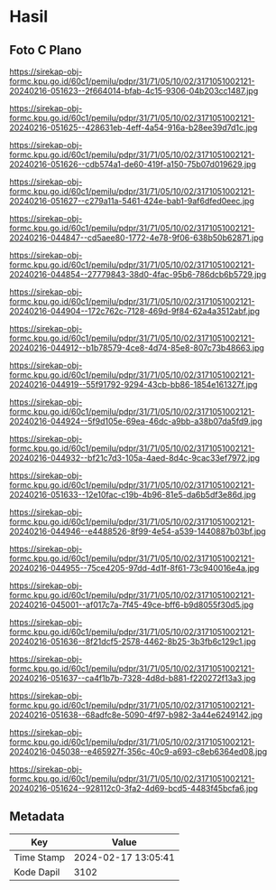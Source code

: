 # Hasil

## Foto C Plano

https://sirekap-obj-formc.kpu.go.id/60c1/pemilu/pdpr/31/71/05/10/02/3171051002121-20240216-051623--2f664014-bfab-4c15-9306-04b203cc1487.jpg

https://sirekap-obj-formc.kpu.go.id/60c1/pemilu/pdpr/31/71/05/10/02/3171051002121-20240216-051625--428631eb-4eff-4a54-916a-b28ee39d7d1c.jpg

https://sirekap-obj-formc.kpu.go.id/60c1/pemilu/pdpr/31/71/05/10/02/3171051002121-20240216-051626--cdb574a1-de60-419f-a150-75b07d019629.jpg

https://sirekap-obj-formc.kpu.go.id/60c1/pemilu/pdpr/31/71/05/10/02/3171051002121-20240216-051627--c279a11a-5461-424e-bab1-9af6dfed0eec.jpg

https://sirekap-obj-formc.kpu.go.id/60c1/pemilu/pdpr/31/71/05/10/02/3171051002121-20240216-044847--cd5aee80-1772-4e78-9f06-638b50b62871.jpg

https://sirekap-obj-formc.kpu.go.id/60c1/pemilu/pdpr/31/71/05/10/02/3171051002121-20240216-044854--27779843-38d0-4fac-95b6-786dcb6b5729.jpg

https://sirekap-obj-formc.kpu.go.id/60c1/pemilu/pdpr/31/71/05/10/02/3171051002121-20240216-044904--172c762c-7128-469d-9f84-62a4a3512abf.jpg

https://sirekap-obj-formc.kpu.go.id/60c1/pemilu/pdpr/31/71/05/10/02/3171051002121-20240216-044912--b1b78579-4ce8-4d74-85e8-807c73b48663.jpg

https://sirekap-obj-formc.kpu.go.id/60c1/pemilu/pdpr/31/71/05/10/02/3171051002121-20240216-044919--55f91792-9294-43cb-bb86-1854e161327f.jpg

https://sirekap-obj-formc.kpu.go.id/60c1/pemilu/pdpr/31/71/05/10/02/3171051002121-20240216-044924--5f9d105e-69ea-46dc-a9bb-a38b07da5fd9.jpg

https://sirekap-obj-formc.kpu.go.id/60c1/pemilu/pdpr/31/71/05/10/02/3171051002121-20240216-044932--bf21c7d3-105a-4aed-8d4c-9cac33ef7972.jpg

https://sirekap-obj-formc.kpu.go.id/60c1/pemilu/pdpr/31/71/05/10/02/3171051002121-20240216-051633--12e10fac-c19b-4b96-81e5-da6b5df3e86d.jpg

https://sirekap-obj-formc.kpu.go.id/60c1/pemilu/pdpr/31/71/05/10/02/3171051002121-20240216-044946--e4488526-8f99-4e54-a539-1440887b03bf.jpg

https://sirekap-obj-formc.kpu.go.id/60c1/pemilu/pdpr/31/71/05/10/02/3171051002121-20240216-044955--75ce4205-97dd-4d1f-8f61-73c940016e4a.jpg

https://sirekap-obj-formc.kpu.go.id/60c1/pemilu/pdpr/31/71/05/10/02/3171051002121-20240216-045001--af017c7a-7f45-49ce-bff6-b9d8055f30d5.jpg

https://sirekap-obj-formc.kpu.go.id/60c1/pemilu/pdpr/31/71/05/10/02/3171051002121-20240216-051636--8f21dcf5-2578-4462-8b25-3b3fb6c129c1.jpg

https://sirekap-obj-formc.kpu.go.id/60c1/pemilu/pdpr/31/71/05/10/02/3171051002121-20240216-051637--ca4f1b7b-7328-4d8d-b881-f220272f13a3.jpg

https://sirekap-obj-formc.kpu.go.id/60c1/pemilu/pdpr/31/71/05/10/02/3171051002121-20240216-051638--68adfc8e-5090-4f97-b982-3a44e6249142.jpg

https://sirekap-obj-formc.kpu.go.id/60c1/pemilu/pdpr/31/71/05/10/02/3171051002121-20240216-045038--e465927f-356c-40c9-a693-c8eb6364ed08.jpg

https://sirekap-obj-formc.kpu.go.id/60c1/pemilu/pdpr/31/71/05/10/02/3171051002121-20240216-051624--928112c0-3fa2-4d69-bcd5-4483f45bcfa6.jpg


## Metadata

| Key        | Value               |
| ---------- | ------------------- |
| Time Stamp | 2024-02-17 13:05:41 |
| Kode Dapil | 3102                |



